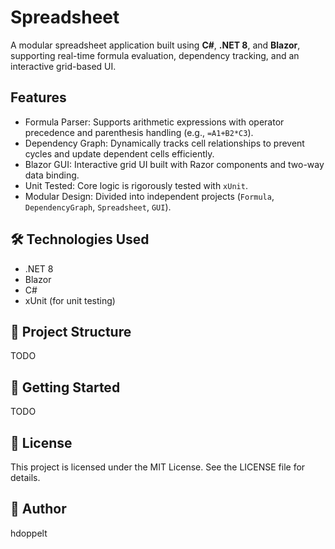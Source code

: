 # Spreadsheet

A modular spreadsheet application built using **C#**, **.NET 8**, and **Blazor**, supporting real-time formula evaluation, dependency tracking, and an interactive grid-based UI.

## Features
- Formula Parser: Supports arithmetic expressions with operator precedence and parenthesis handling (e.g., `=A1+B2*C3`).
- Dependency Graph: Dynamically tracks cell relationships to prevent cycles and update dependent cells efficiently.
- Blazor GUI: Interactive grid UI built with Razor components and two-way data binding.
- Unit Tested: Core logic is rigorously tested with `xUnit`.
- Modular Design: Divided into independent projects (`Formula`, `DependencyGraph`, `Spreadsheet`, `GUI`).

## 🛠️ Technologies Used
- .NET 8
- Blazor
- C#
- xUnit (for unit testing)

## 📁 Project Structure
TODO

## 🚀 Getting Started
TODO

## 📄 License
This project is licensed under the MIT License. See the LICENSE file for details.

## 👤 Author
hdoppelt
